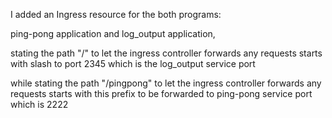 I added an Ingress resource for the both programs:

ping-pong application and log_output application,

stating the path "/" to let the ingress controller forwards any requests starts with slash to 
port 2345 which is the log_output service port 

while stating the path "/pingpong" to let the ingress controller forwards any requests starts with this prefix to be forwarded to ping-pong service port which is 2222